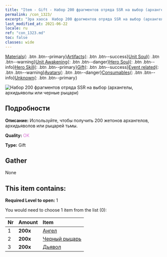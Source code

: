 ```yaml
---
title: "Item - Gift - Набор 200 фрагментов отряда SSR на выбор (архангелы, архидьяволы или черные рыцари)"
permalink: /con_1323/
excerpt: "Эра хаоса  Набор 200 фрагментов отряда SSR на выбор (архангелы, архидьяволы или черные рыцари)"
last_modified_at: 2021-06-22
locale: ru
ref: "con_1323.md"
toc: false
classes: wide
---
```

 [Materials](/ItemsRU/){: .btn .btn--primary}[Artifacts](/ItemsRU/Artifacts/){: .btn .btn--success}[Unit Soul](/ItemsRU/UnitSoul/){: .btn .btn--warning}[Unit Awakening](/ItemsRU/UnitAwakening/){: .btn .btn--danger}[Hero Soul](/ItemsRU/HeroSoul/){: .btn .btn--info}[Hero Skill](/ItemsRU/HeroSkill/){: .btn .btn--primary}[Gift](/ItemsRU/Gift/){: .btn .btn--success}[Event related](/ItemsRU/Events/){: .btn .btn--warning}[Avatars](/ItemsRU/Avatars/){: .btn .btn--danger}[Consumables](/ItemsRU/Consumables/){: .btn .btn--info}[Unknown](/ItemsRU/Unknown/){: .btn .btn--primary}

 ![Набор 200 фрагментов отряда SSR на выбор (архангелы, архидьяволы или черные рыцари)](/images/t/i_907374.png)

## Подробности
 **Описание:** Используйте, чтобы получить 200 жетонов архангелов, архидьяволов или рыцарей тьмы.

 **Quality:** <span style="color: #DA70D6">OK</span>

 **Type:** Gift

## Gather

  None

## This item contains:

 **Required Level to open:** 1

 You would need to choose 1 item from the list (0):

  | Nr | Amount |     Item    |
  |:---|:-------|:------------|
  | 1 |  **200x** | [Ангел](/ItemsRU/unt_196/) |  | 
  | 2 |  **200x** | [Черный рыцарь](/ItemsRU/unt_213/) |  | 
  | 3 |  **200x** | [Дьявол](/ItemsRU/unt_232/) |  | 
